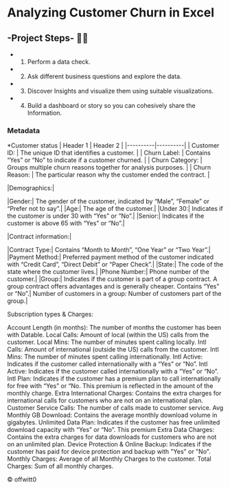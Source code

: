# Analyzing Customer Churn in Excel

## -Project Steps- 🧑‍💻

* 1.	Perform a data check.
* 2.	Ask different business questions and explore the data.
* 3.	Discover Insights and visualize them using suitable visualizations.
* 4.	Build a dashboard or story so you can cohesively share the Information.
   
### Metadata

   *Customer status
      | Header 1 | Header 2 |
      |----------|----------|
      | Customer ID: | The unique ID that identifies a customer. |
      | Churn Label: | Contains “Yes” or “No” to indicate if a customer churned. |
      | Churn Category: | Groups multiple churn reasons together for analysis purposes. |
      | Churn Reason: | The particular reason why the customer ended the contract. |


|Demographics:|

|Gender:| The gender of the customer, indicated by “Male”, “Female” or “Prefer not to say”.|
|Age:| The age of the customer.|
|Under 30:| Indicates if the customer is under 30 with “Yes” or “No”.|
|Senior:| Indicates if the customer is above 65 with “Yes” or “No”.|

|Contract information:|

|Contract Type:| Contains “Month to Month”, “One Year” or “Two Year”.|
|Payment Method:| Preferred payment method of the customer indicated with “Credit Card”, “Direct Debit” or “Paper Check”.|
|State:| The code of the state where the customer lives.|
|Phone Number:| Phone number of the customer.|
|Group:| Indicates if the customer is part of a group contract. A group contract offers advantages and is generally cheaper. Contains “Yes” or “No”.|
Number of customers in a group: Number of customers part of the group.|

Subscription types & Charges:

Account Length (in months): The number of months the customer has been with Datable.
Local Calls: Amount of local (within the US) calls from the customer.
Local Mins: The number of minutes spent calling locally.
Intl Calls: Amount of international (outside the US) calls from the customer.
Intl Mins: The number of minutes spent calling internationally.
Intl Active: Indicates if the customer called internationally with a “Yes” or “No”.
Intl Active: Indicates if the customer called internationally with a “Yes” or “No”.
Intl Plan: Indicates if the customer has a premium plan to call internationally for free with “Yes” or “No. This premium is reflected in the amount of the monthly charge.
Extra International Charges: Contains the extra charges for international calls for customers who are not on an international plan.
Customer Service Calls: The number of calls made to customer service.
Avg Monthly GB Download: Contains the average monthly download volume in gigabytes.
Unlimited Data Plan: Indicates if the customer has free unlimited download capacity with “Yes” or “No”. This premium
Extra Data Charges: Contains the extra charges for data downloads for customers who are not on an unlimited plan.
Device Protection & Online Backup: Indicates if the customer has paid for device protection and backup with "Yes" or "No".
Monthly Charges: Average of all Monthly Charges to the customer.
Total Charges: Sum of all monthly charges.






© offwitt0

